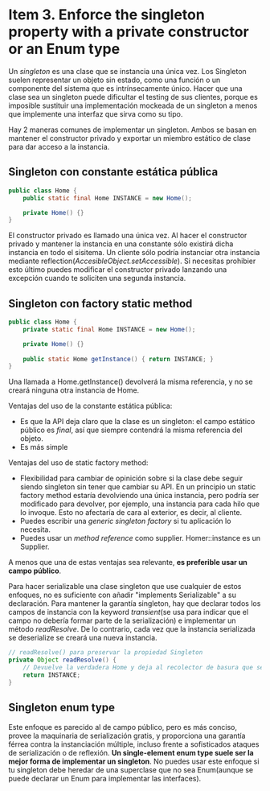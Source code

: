 # Item 3. Enforce the singleton property with a private constructor or an Enum type

Un *singleton* es una clase que se instancia una única vez. Los Singleton suelen representar un objeto sin estado, como una función o un componente del sistema que es intrínsecamente único. Hacer que una clase sea un singleton puede dificultar el testing de sus clientes, porque es imposible sustituir una implementación mockeada de un singleton a menos que implemente una interfaz que sirva como su tipo.

Hay 2 maneras comunes de implementar un singleton. Ambos se basan en mantener el constructor privado y exportar un miembro estático de clase para dar acceso a la instancia.

## Singleton con constante estática pública

```Java
public class Home {
    public static final Home INSTANCE = new Home();

    private Home() {}
}
```

El constructor privado es llamado una única vez. Al hacer el constructor privado y mantener la instancia en una constante sólo existirá dicha instancia en todo el sisitema. Un cliente sólo podría instanciar otra instancia mediante reflection(*AccesibleObject.setAccessible*). Si necesitas prohibier esto último puedes modificar el constructor privado lanzando una excepción cuando te soliciten una segunda instancia.

## Singleton con factory static method

```Java
public class Home {
    private static final Home INSTANCE = new Home();

    private Home() {}
    
    public static Home getInstance() { return INSTANCE; }
}
```
Una llamada a Home.getInstance() devolverá la misma referencia, y no se creará ninguna otra instancia de Home.

Ventajas del uso de la constante estática pública: 
* Es que la API deja claro que la clase es un singleton: el campo estático público es *final*, así que siempre contendrá la misma referencia del objeto. 
* Es más simple

Ventajas del uso de static factory method:
* Flexibilidad para cambiar de opinición sobre si la clase debe seguir siendo singleton sin tener que cambiar su API. En un principio un static factory method estaría devolviendo una única instancia, pero podría ser modificado para devolver, por ejemplo, una instancia para cada hilo que lo invoque. Esto no afectaría de cara al exterior, es decir, al cliente.
* Puedes escribir una *generic singleton factory* si tu aplicación lo necesita.
* Puedes usar un *method reference* como supplier. Homer::instance es un Supplier<Home>. 

A menos que una de estas ventajas sea relevante, **es preferible usar un campo público**.

Para hacer serializable una clase singleton que use cualquier de estos enfoques, no es suficiente con añadir "implements Serializable" a su declaración. Para mantener la garantía singleton, hay que declarar todos los campos de instancia con la keyword *transient*(se usa para indicar que el campo no debería formar parte de la serialización) e implementar un método *readResolve*. De lo contrario, cada vez que la instancia serializada se deserialize se creará una nueva instancia. 

```Java 
// readResolve() para preservar la propiedad Singleton
private Object readResolve() {
    // Devuelve la verdadera Home y deja al recolector de basura que se encargue del imitador de Home
    return INSTANCE;
}
```

## Singleton enum type

Este enfoque es parecido al de campo público, pero es más conciso, provee la maquinaria de serialización gratis, y proporciona una garantía férrea contra la instanciación múltiple, incluso frente a sofisticados ataques de serialización o de reflexión. **Un single-element enum type suele ser la mejor forma de implementar un singleton**. No puedes usar este enfoque si tu singleton debe heredar de una superclase que no sea Enum(aunque se puede declarar un Enum para implementar las interfaces). 

